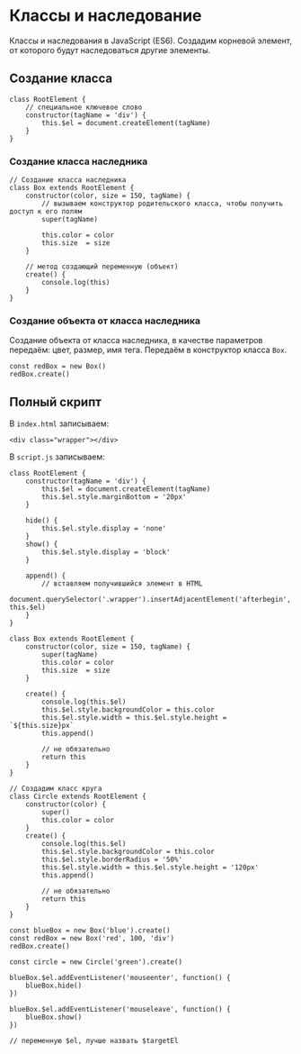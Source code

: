 # Классы и наследование
Классы и наследования в JavaScript (ES6). Создадим корневой элемент, от которого будут наследоваться другие элементы.

## Создание класса

    class RootElement {
        // специальное ключевое слово
        constructor(tagName = 'div') {
            this.$el = document.createElement(tagName)
        }
    }

### Создание класса наследника

    // Создание класса наследника
    class Box extends RootElement {
        constructor(color, size = 150, tagName) {
            // вызываем конструктор родительского класса, чтобы получить доступ к его полям
            super(tagName)
            
            this.color = color
            this.size  = size
        }
        
        // метод создающий переменную (объект)
        create() {
            console.log(this)
        }
    }

### Создание объекта от класса наследника
Создание объекта от класса наследника, в качестве параметров передаём: цвет, размер, имя тега. Передаём в конструктор класса `Box`.

    const redBox = new Box()
    redBox.create()

## Полный скрипт
В `index.html` записываем:

    <div class="wrapper"></div>

В `script.js` записываем:

    class RootElement {
        constructor(tagName = 'div') {
            this.$el = document.createElement(tagName)
            this.$el.style.marginBottom = '20px'
        }

        hide() {
            this.$el.style.display = 'none'
        }
        show() {
            this.$el.style.display = 'block'
        }

        append() {
            // вставляем получившийся элемент в HTML
            document.querySelector('.wrapper').insertAdjacentElement('afterbegin', this.$el)
        }
    }

    class Box extends RootElement {
        constructor(color, size = 150, tagName) {
            super(tagName)
            this.color = color
            this.size  = size
        }

        create() {
            console.log(this.$el)
            this.$el.style.backgroundColor = this.color
            this.$el.style.width = this.$el.style.height = `${this.size}px`
            this.append()

            // не обязательно
            return this
        }
    }

    // Создадим класс круга
    class Circle extends RootElement {
        constructor(color) {
            super()
            this.color = color
        }
        create() {
            console.log(this.$el)
            this.$el.style.backgroundColor = this.color
            this.$el.style.borderRadius = '50%'
            this.$el.style.width = this.$el.style.height = '120px'
            this.append()

            // не обязательно
            return this
        }
    }

    const blueBox = new Box('blue').create()
    const redBox = new Box('red', 100, 'div')
    redBox.create()

    const circle = new Circle('green').create()

    blueBox.$el.addEventListener('mouseenter', function() {
        blueBox.hide()
    })

    blueBox.$el.addEventListener('mouseleave', function() {
        blueBox.show()
    })

    // переменную $el, лучше назвать $targetEl
